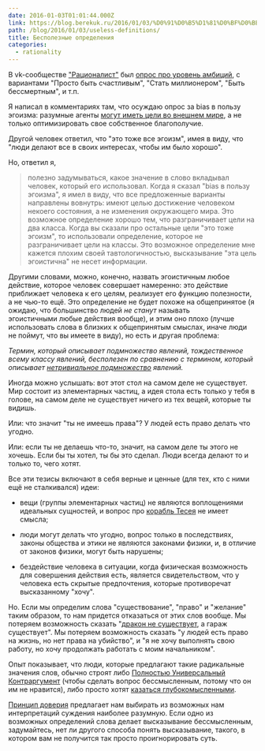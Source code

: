```yaml
---
date: 2016-01-03T01:01:44.000Z
link: https://blog.berekuk.ru/2016/01/03/%D0%91%D0%B5%D1%81%D0%BF%D0%BE%D0%BB%D0%B5%D0%B7%D0%BD%D1%8B%D0%B5-%D0%BE%D0%BF%D1%80%D0%B5%D0%B4%D0%B5%D0%BB%D0%B5%D0%BD%D0%B8%D1%8F/
path: /blog/2016/01/03/useless-definitions/
title: Бесполезные определения
categories:
  - rationality
---
```


В vk-сообществе ["Рационалист"](https://vk.com/irrefutable) был [опрос про уровень амбиций](https://vk.com/wall-45153813_30446), с вариантами "Просто быть счастливым", "Стать миллионером", "Быть бессмертным", и т.п.

Я написал в комментариях там, что осуждаю опрос за bias в пользу эгоизма: разумные агенты [могут иметь цели во внешнем мире](http://mindingourway.com/the-stamp-collector/), а не только оптимизировать свое собственное благополучие.

Другой человек ответил, что "это тоже все эгоизм", имея в виду, что "люди делают все в своих интересах, чтобы им было хорошо".

Но, ответил я,


<blockquote>полезно задумываться, какое значение в слово вкладывал человек, который его использовал.
Когда я сказал "bias в пользу эгоизма", я имел в виду, что все предложенные варианты направлены вовнутрь: имеют целью достижение человеком некоего состояния, а не изменения окружающего мира. Это возможное определение хорошо тем, что разграничивает цели на два класса.
Когда вы сказали про остальные цели "это тоже эгоизм", то использовали определение, которое не разграничивает цели на классы. Это возможное определение мне кажется плохим своей тавтологичностью, высказывание "эта цель эгоистична" не несет информации.</blockquote>


Другими словами, можно, конечно, назвать эгоистичным любое действие, которое человек совершает намеренно: это действие приближает человека к его целям, реализует его функцию полезности, а не чью-то ещё. Это определение не будет похоже на общепринятое (я ожидаю, что большинство людей _не станут_ называть эгоистичными любые действия вообще), и этим оно плохо (лучше использовать слова в близких к общепринятым смыслах, иначе люди не поймут, что вы имеете в виду), но есть и другая проблема:

_Термин, который описывает подмножество явлений, тождественное всему классу явлений, бесполезен по сравнению с термином, который описывает [нетривиальное подмножество](https://ru.wikipedia.org/wiki/%D0%9F%D0%BE%D0%B4%D0%BC%D0%BD%D0%BE%D0%B6%D0%B5%D1%81%D1%82%D0%B2%D0%BE#.D0.A1.D0.BE.D0.B1.D1.81.D1.82.D0.B2.D0.B5.D0.BD.D0.BD.D0.BE.D0.B5_.D0.BF.D0.BE.D0.B4.D0.BC.D0.BD.D0.BE.D0.B6.D0.B5.D1.81.D1.82.D0.B2.D0.BE) явлений._

Иногда можно услышать: вот этот стол на самом деле не существует. Мир состоит из элементарных частиц, а идея стола есть только у тебя в голове, на самом деле не существует ничего из тех вещей, которые ты видишь.

Или: что значит "ты не имеешь права"? У людей есть право делать что угодно.

Или: если ты не делаешь что-то, значит, на самом деле ты этого не хочешь. Если бы ты хотел, ты бы это сделал. Люди всегда делают то и только то, чего хотят.

Все эти тезисы включают в себя верные и ценные (для тех, кто с ними ещё не сталкивался) идеи:



	
  * вещи (группы элементарных частиц) не являются воплощениями идеальных сущностей, и вопрос про [корабль Тесея](https://ru.wikipedia.org/wiki/%D0%9A%D0%BE%D1%80%D0%B0%D0%B1%D0%BB%D1%8C_%D0%A2%D0%B5%D1%81%D0%B5%D1%8F) не имеет смысла;

	
  * люди могут делать что угодно, вопрос только в последствиях, законы общества и этики не являются законами физики, и, в отличие от законов физики, могут быть нарушены;

	
  * бездействие человека в ситуации, когда физическая возможность для совершения действия есть, является свидетельством, что у человека есть скрытые предпочтения, которые противоречат высказанному "хочу".


Но. Если мы определим слова "существование", "право" и "желание" таким образом, то нам придется отказаться от этих слов вообще. Мы потеряем возможность сказать "[дракон не существует](http://lesswrong.ru/w/%D0%92%D0%B5%D1%80%D0%B0_%D0%B2_%D1%83%D0%B1%D0%B5%D0%B6%D0%B4%D0%B5%D0%BD%D0%B8%D1%8F), а гараж существует". Мы потеряем возможность сказать "у людей есть право на жизнь, но нет права на убийство", и "я не хочу выполнять свою работу, но хочу продолжать работать с моим начальником".

Опыт показывает, что люди, которые предлагают такие радикальные значения слов, обычно строят либо [Полностью Универсальный Контраргумент](http://lesswrong.ru/w/%D0%97%D0%BD%D0%B0%D0%BD%D0%B8%D0%B5_%D0%B8%D1%81%D0%BA%D0%B0%D0%B6%D0%B5%D0%BD%D0%B8%D0%B9_%D0%BC%D0%BE%D0%B6%D0%B5%D1%82_%D0%B2%D1%80%D0%B5%D0%B4%D0%B8%D1%82%D1%8C) (чтобы сделать вопрос бессмысленным, потому что он им не нравится), либо просто хотят [казаться глубокомысленными](http://lesswrong.ru/w/%D0%9A%D0%B0%D0%BA_%D0%BA%D0%B0%D0%B7%D0%B0%D1%82%D1%8C%D1%81%D1%8F_%D0%B8_%D0%B1%D1%8B%D1%82%D1%8C_%D0%B3%D0%BB%D1%83%D0%B1%D0%BE%D0%BA%D0%BE%D0%BC%D1%8B%D1%81%D0%BB%D0%B5%D0%BD%D0%BD%D1%8B%D0%BC).

[Принцип доверия](https://ru.wikipedia.org/wiki/%D0%9F%D1%80%D0%B8%D0%BD%D1%86%D0%B8%D0%BF_%D0%B4%D0%BE%D0%B2%D0%B5%D1%80%D0%B8%D1%8F) предлагает нам выбирать из возможных нам интерпретаций суждения наиболее разумную. Если одно из возможных определений слова делает высказывание бессмысленным, задумайтесь, нет ли другого способа понять высказывание, такого, в котором вам не получится так просто проигнорировать суть.
